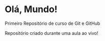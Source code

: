 # Olá, Mundo!
 Primeiro Repositório de curso de Git e GitHub

Repositório criado durante uma aula ao vivo!